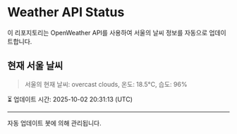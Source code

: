 
# Weather API Status

이 리포지토리는 OpenWeather API를 사용하여 서울의 날씨 정보를 자동으로 업데이트합니다.

## 현재 서울 날씨
> 서울의 현재 날씨: overcast clouds, 온도: 18.5°C, 습도: 96%

⏳ 업데이트 시간: 2025-10-02 20:31:13 (UTC)

---
자동 업데이트 봇에 의해 관리됩니다.
